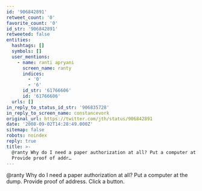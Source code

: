 ```yaml
---
id: '906842891'
retweet_count: '0'
favorite_count: '0'
id_str: '906842891'
retweeted: false
entities:
  hashtags: []
  symbols: []
  user_mentions:
    - name: ranti apryani
      screen_name: ranty
      indices:
        - '0'
        - '6'
      id_str: '61766606'
      id: '61766606'
  urls: []
in_reply_to_status_id_str: '906835728'
in_reply_to_screen_name: constancevork
original_url: https://twitter.com/jth/status/906842891
date: '2008-09-02T14:28:49.000Z'
sitemap: false
robots: noindex
reply: true
title: >-
  @ranty Why do I need a paper authorization at all? Put a computer at the dump.
  Provide proof of addr…
---
```


@ranty Why do I need a paper authorization at all? Put a computer at the dump. Provide proof of address. Click a button.
